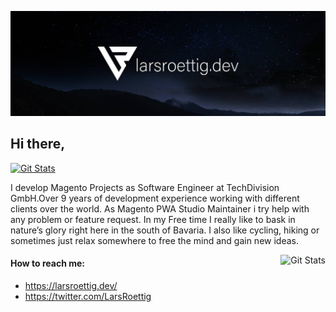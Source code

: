 ![header](https://raw.githubusercontent.com/larsroettig/larsroettig/master/images/Twitter_Header.jpg)


## Hi there,
<a href="https://twitter.com/LarsRoettig"><img alt="Git Stats" src="https://img.shields.io/twitter/follow/larsroettig?style=for-the-badge"/></a>


I develop Magento Projects as Software Engineer at TechDivision GmbH.Over 9 years of development experience working with different clients over the world. 
As Magento PWA Studio Maintainer i try help with any problem or feature request.
In my Free time I really like to bask in nature’s glory right here in the south of Bavaria. 
I also like cycling, hiking or sometimes just relax somewhere to free the mind and gain new ideas.

<a href="https://github.com/larsroettig"><img alt="Git Stats" src="https://github-readme-stats.vercel.app/api?username=larsroettig&show_icons=true" align="right" height="150" /></a>

#### How to reach me:

- https://larsroettig.dev/
- https://twitter.com/LarsRoettig
